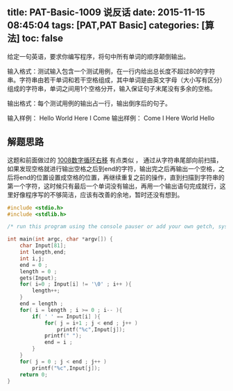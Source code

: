 title: PAT-Basic-1009 说反话
date: 2015-11-15 08:45:04
tags: [PAT,PAT Basic]
categories: [算法]
toc: false
---
给定一句英语，要求你编写程序，将句中所有单词的顺序颠倒输出。

输入格式：测试输入包含一个测试用例，在一行内给出总长度不超过80的字符串。字符串由若干单词和若干空格组成，其中单词是由英文字母（大小写有区分）组成的字符串，单词之间用1个空格分开，输入保证句子末尾没有多余的空格。

输出格式：每个测试用例的输出占一行，输出倒序后的句子。

输入样例：
Hello World Here I Come
输出样例：
Come I Here World Hello
## 解题思路
这题和前面做过的 [1008数字循环右移](../pat-basic-1008) 有点类似 ， 通过从字符串尾部向前扫描，如果发现空格就进行输出空格之后到end的字符，输出完之后再输出一个空格，之后将end的位置设置成空格的位置，再继续重复之前的操作，直到扫描到字符串的第一个字符，这时候只有最后一个单词没有输出，再用一个输出语句完成就行，这里好像程序写的不够简洁，应该有改善的余地，暂时还没有想到。
```c
#include <stdio.h>
#include <stdlib.h>

/* run this program using the console pauser or add your own getch, system("pause") or input loop */

int main(int argc, char *argv[]) {
	char Input[81];
	int length,end;
	int i,j;
	end = 0 ;
	length = 0 ;
	gets(Input);
	for( i=0 ; Input[i] != '\0' ; i++ ){
		length++;
	}
	end = length ; 
	for( i = length ; i >= 0 ; i-- ){
		if( ' ' == Input[i] ){
			for( j = i+1 ; j < end ; j++ )
		    	printf("%c",Input[j]);
		    printf(" ");
			end = i ;
		}
	}
	for( j = 0 ; j < end ; j++ )
		printf("%c",Input[j]);
	return 0;
}
```
